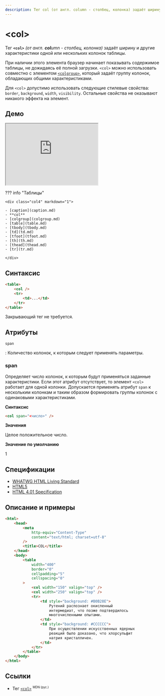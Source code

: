 ```yaml
---
description: Тег col (от англ. column - столбец, колонка) задаёт ширину и другие характеристики одной или нескольких колонок таблицы
---
```


# &lt;col&gt;

Тег **`<col>`** _(от англ. **col**umn - столбец, колонка)_ задаёт ширину и другие характеристики одной или нескольких колонок таблицы.

При наличии этого элемента браузер начинает показывать содержимое таблицы, не дожидаясь её полной загрузки. `<col>` можно использовать совместно с элементом [`<colgroup>`](colgroup.md), который задаёт группу колонок, обладающих общими характеристиками.

Для `<col>` допустимо использовать следующие стилевые свойства: `border`, `background`, `width`, `visibility`. Остальные свойства не оказывают никакого эффекта на элемент.

## Демо

<iframe class="interactive is-tabbed-taller-height" height="200" src="https://interactive-examples.mdn.mozilla.net/pages/tabbed/col.html" title="MDN Web Docs Interactive Example" loading="lazy" data-readystate="complete"></iframe>

??? info "Таблицы"

    <div class="col4" markdown="1">

    - [caption](caption.md)
    - **col**
    - [colgroup](colgroup.md)
    - [table](table.md)
    - [tbody](tbody.md)
    - [td](td.md)
    - [tfoot](tfoot.md)
    - [th](th.md)
    - [thead](thead.md)
    - [tr](tr.md)

    </div>

## Синтаксис

```html
<table>
    <col />
    <tr>
        <td>...</td>
    </tr>
</table>
```

Закрывающий тег не требуется.

## Атрибуты

`span`

: Количество колонок, к которым следует применять параметры.

### span

Определяет число колонок, к которым будут применяться заданные характеристики. Если этот атрибут отсутствует, то элемент `<col>` работает для одной колонки. Допускается применять атрибут `span` к нескольким колонкам и таким образом формировать группы колонок с одинаковыми характеристиками.

**Синтаксис**

```html
<col span="<число>" />
```

**Значения**

Целое положительное число.

**Значение по умолчанию**

1

## Спецификации

-   [WHATWG HTML Living Standard](https://html.spec.whatwg.org/multipage/tables.html#the-col-element)
-   [HTML5](http://www.w3.org/TR/html5/tabular-data.html#the-col-element)
-   [HTML 4.01 Specification](http://www.w3.org/TR/html401/struct/tables.html#h-11.2.4.2)

## Описание и примеры

```html
<html>
    <head>
        <meta
            http-equiv="Content-Type"
            content="text/html; charset=utf-8"
        />
        <title>COL</title>
    </head>
    <body>
        <table
            width="400"
            border="0"
            cellpadding="5"
            cellspacing="0"
        >
            <col width="150" valign="top" />
            <col width="250" valign="top" />
            <tr>
                <td style="background: #B0B28E">
                    Рутений распознает окисленный
                    интермедиат, что позже подтвердилось
                    многочисленными опытами.
                </td>
                <td style="background: #CCCCCC">
                    При осуществлении искусственных ядерных
                    реакций было доказано, что хлорсульфит
                    натрия кристалличен.
                </td>
            </tr>
        </table>
    </body>
</html>
```

## Ссылки

-   Тег [`<col>`](https://developer.mozilla.org/ru/docs/Web/HTML/Element/col) <sup><small>MDN (рус.)</small></sup>
